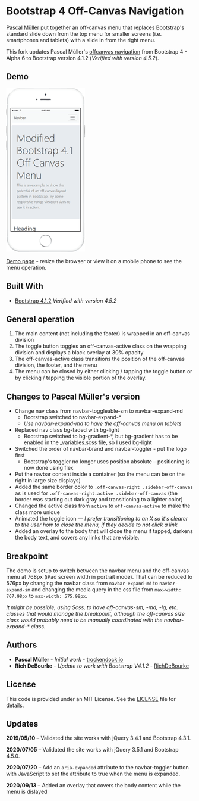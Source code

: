 # Bootstrap 4 Off-Canvas Navigation

[Pascal Müller](https://github.com/trockendock) put together an off-canvas menu that replaces Bootstrap's standard slide down from the top menu for smaller screens (i.e. smartphones and tablets) with a slide in from the right menu.

This fork updates Pascal Müller's [offcanvas navigation](https://github.com/trockendock/bootstrap4-offcanvas-nav) from Bootstrap 4 - Alpha 6 to Bootstrap version 4.1.2 (*Verified with version 4.5.2*).

## Demo
![Slider animation](images/Slider-animation.gif)

[Demo page](https://richdebourke.github.io/bootstrap4-offcanvas-nav/) - resize the browser or view it on a mobile phone to see the menu operation.

## Built With

* [Bootstrap 4.1.2](https://getbootstrap.com/) *Verified with version 4.5.2*

## General operation

1. The main content (not including the footer) is wrapped in an off-canvas division
2. The toggle button toggles an off-canvas-active class on the wrapping division and displays a black overlay at 30% opacity
3. The off-canvas-active class transitions the position of the off-canvas division, the footer, and the menu
4. The menu can be closed by either clicking / tapping the toggle button or by clicking / tapping the visible portion of the overlay.

## Changes to Pascal Müller's version

* Change nav class from navbar-toggleable-sm to navbar-expand-md
    * Bootstrap switched to navbar-expand-*
    * *Use navbar-expand-md to have the off-canvas menu on tablets*
* Replaced nav class bg-faded with bg-light
    * Bootstrap switched to bg-gradient-*, but bg-gradient has to be enabled in the _variables.scss file, so I used bg-light
* Switched the order of navbar-brand and navbar-toggler - put the logo first
    * Bootstrap's toggler no longer uses position absolute – positioning is now done using flex
* Put the navbar content inside a container (so the menu can be on the right in large size displays)
* Added the same border color to `.off-canvas-right .sidebar-off-canvas` as is used for `.off-canvas-right.active .sidebar-off-canvas` (the border was starting out dark gray and transitioning to a lighter color)
* Changed the active class from `active` to `off-canvas-active` to make the class more unique
* Animated the toggle icon — *I prefer transitioning to an X so it's clearer to the user how to close the menu, if they decide to not click a link*
* Added an overlay to the body that will close the menu if tapped, darkens the body text, and covers any links that are visible.

## Breakpoint

The demo is setup to switch between the navbar menu and the off-canvas menu at 768px (iPad screen width in portrait mode). That can be reduced to 576px by changing the navbar class from `navbar-expand-md` to `navbar-expand-sm` and changing the media query in the css file from `max-width: 767.98px` to `max-width: 575.98px`. 

*It might be possible, using Scss, to have off-canvas-sm, -md, -lg, etc. classes that would manage the breakpoint, although the off-canvas size class would probably need to be manually coordinated with the navbar-expand-&ast; class.*

## Authors

* **Pascal Müller** - *Initial work* - [trockendock.io](https://github.com/trockendock)
* **Rich DeBourke** - *Update to work with Bootstrap V4.1.2* - [RichDeBourke](https://github.com/RichDeBourke)

## License

This code is provided under an MIT License. See the [LICENSE](https://github.com/RichDeBourke/bootstrap4-offcanvas-nav/blob/master/LICENSE) file for details.

## Updates

**2019/05/10** – Validated the site works with jQuery 3.4.1 and Bootstrap 4.3.1.

**2020/07/05** – Validated the site works with jQuery 3.5.1 and Bootstrap 4.5.0.

**2020/07/20** – Add an `aria-expanded` attribute to the navbar-toggler button with JavaScript to set the attribute to true when the menu is expanded.

**2020/09/13** – Added an overlay that covers the body content while the menu is dislayed